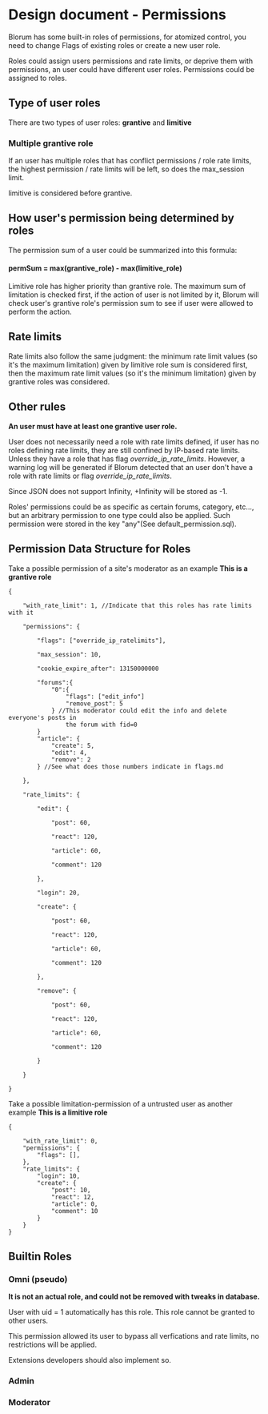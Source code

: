 # Design document - Permissions

Blorum has some built-in roles of permissions, for atomized control, you need to change Flags of existing roles or create a new user role.

Roles could assign users permissions and rate limits, or deprive them with permissions, an user could have different user roles. Permissions could be assigned to roles.

## Type of user roles
There are two types of user roles: **grantive** and **limitive** 
### Multiple grantive role
If an user has multiple roles that has conflict permissions / role rate limits, the highest permission / rate limits will be left, so does the max_session limit.

limitive is considered before grantive.

## How user's permission being determined by roles
The permission sum of a user could be summarized into this formula:
#### permSum = max(grantive_role) - max(limitive_role)

Limitive role has higher priority than grantive role. The maximum sum of limitation is checked first, if the action of user is not limited by it, Blorum will check user's grantive role's permission sum to see if user were allowed to perform the action. 
 
## Rate limits
Rate limits also follow the same judgment: the minimum rate limit values (so it's the maximum limitation) given by limitive role sum is considered first, then the maximum rate limit values (so it's the minimum limitation) given by grantive roles was considered.

## Other rules
**An user must have at least one grantive user role.**

User does not necessarily need a role with rate limits defined, if user has no roles defining rate limits, they are still confined by IP-based rate limits. Unless they have a role that has flag *override_ip_rate_limits*. However, a warning log will be generated if Blorum detected that an user don't have a role with rate limits or flag *override_ip_rate_limits*.

Since JSON does not support Infinity, +Infinity will be stored as -1.


Roles' permissions could be as specific as certain forums, category, etc..., but an arbitrary permission to one type could also be applied. Such permission were stored in the key "any"(See default_permission.sql).

## Permission Data Structure for Roles
Take a possible permission of a site's moderator as an example
**This is a grantive role**

```
{
	
	"with_rate_limit": 1, //Indicate that this roles has rate limits with it

	"permissions": {
	
		"flags": ["override_ip_ratelimits"],
		
		"max_session": 10, 
		
		"cookie_expire_after": 13150000000
		
		"forums":{
			"0":{
				"flags": ["edit_info"]
				"remove_post": 5
			} //This moderator could edit the info and delete everyone's posts in 
                the forum with fid=0
		}
		"article": {
			"create": 5,
			"edit": 4,
			"remove": 2
		} //See what does those numbers indicate in flags.md
		
	},
	
	"rate_limits": {
		
		"edit": {
			
			"post": 60,
			
			"react": 120,
			
			"article": 60,
			
			"comment": 120
		
		},
		
		"login": 20,
		
		"create": {
		
			"post": 60,
			
			"react": 120,
			
			"article": 60,
			
			"comment": 120
		
		},
		
		"remove": {
		
			"post": 60,
			
			"react": 120,
			
			"article": 60,
			
			"comment": 120
		
		}
		
	}

}

```

Take a possible limitation-permission of a untrusted user as another example
**This is a limitive role**
```
{
	
	"with_rate_limit": 0,
	"permissions": {
		"flags": [],
	},
	"rate_limits": {
		"login": 10,
		"create": {
			"post": 10,
			"react": 12,
			"article": 0,			
			"comment": 10
		}
	}
}

```


## Builtin Roles

### Omni (pseudo)
**It is not an actual role, and could not be removed with tweaks in database.**

User with uid = 1 automatically has this role. This role cannot be granted to other users.

This permission allowed its user to bypass all verfications and rate limits, no restrictions will be applied.

Extensions developers should also implement so.

### Admin

### Moderator

